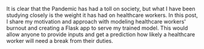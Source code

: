 It is clear that the Pandemic has had a toll on society, but what I have been studying closely is the weight it has had on healthcare workers. In this post, I share my motivation and approach with modeling healthcare workers' burnout and creating a Flask app to serve my trained model. This would allow anyone to provide inputs and get a prediction how likely a healthcare worker will need a break from their duties.

